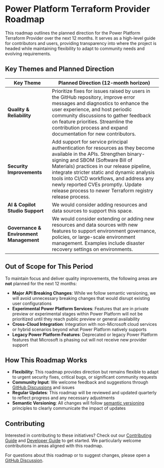 # Power Platform Terraform Provider Roadmap

This roadmap outlines the planned direction for the Power Platform Terraform Provider over the next 12 months. It serves as a high-level guide for contributors and users, providing transparency into where the project is headed while maintaining flexibility to adapt to community needs and evolving requirements.

## Key Themes and Planned Direction

| Key Theme | Planned Direction (12-month horizon) |
|-----------|--------------------------------------|
| **Quality & Reliability** | Prioritize fixes for issues raised by users in the GitHub repository, improve error messages and diagnostics to enhance the user experience, and host periodic community discussions to gather feedback on feature priorities. Streamline the contribution process and expand documentation for new contributors. |
| **Security Improvements** | Add support for service principal authentication for resources as they become available in the APIs. Strengthen binary-signing and SBOM (Software Bill of Materials) practices in our release pipeline, integrate stricter static and dynamic analysis tools into CI/CD workflows, and address any newly reported CVEs promptly. Update release process to newer Terraform registry release process. |
| **AI & Copilot Studio Support** | We would consider adding resources and data sources to support this space. |
| **Governance & Environment Management** | We would consider extending or adding new resources and data sources with new features to support environment governance, policies, or large-scale environment management. Examples include disaster recovery settings on environments. |

## Out of Scope for This Period

To maintain focus and deliver quality improvements, the following areas are **not** planned for the next 12 months:

- **Major API Breaking Changes**: While we follow semantic versioning, we will avoid unnecessary breaking changes that would disrupt existing user configurations
- **Experimental Power Platform Services**: Features that are in private preview or experimental stages within Power Platform will not be prioritized until they reach public preview or general availability
- **Cross-Cloud Integration**: Integration with non-Microsoft cloud services or hybrid scenarios beyond what Power Platform natively supports
- **Legacy Power Platform Features**: Deprecated or legacy Power Platform features that Microsoft is phasing out will not receive new provider support

## How This Roadmap Works

- **Flexibility**: This roadmap provides direction but remains flexible to adapt to urgent security fixes, critical bugs, or significant community requests
- **Community Input**: We welcome feedback and suggestions through [GitHub Discussions](https://github.com/microsoft/terraform-provider-power-platform/discussions) and issues
- **Regular Updates**: This roadmap will be reviewed and updated quarterly to reflect progress and any necessary adjustments
- **Semantic Versioning**: All changes will follow [semantic versioning](https://semver.org/) principles to clearly communicate the impact of updates

## Contributing

Interested in contributing to these initiatives? Check out our [Contributing Guide](CONTRIBUTING.md) and [Developer Guide](DEVELOPER.md) to get started. We particularly welcome contributions in areas aligned with this roadmap.

For questions about this roadmap or to suggest changes, please open a [GitHub Discussion](https://github.com/microsoft/terraform-provider-power-platform/discussions).